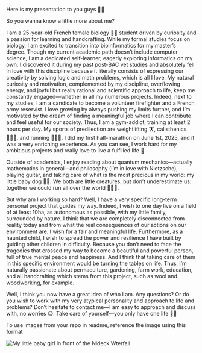 Here is my presentation to you guys 🤎✨

So you wanna know a little more about me?

I am a 25-year-old French female biology 🔬🧬 student driven by curiosity and a passion for learning and handcrafting. While my formal studies focus on biology, I am excited to transition into bioinformatics for my master’s degree. Though my current academic path doesn’t include computer science, I am a dedicated self-learner, eagerly exploring informatics on my own. I discovered it during my past post-BAC vet studies and absolutely fell in love with this discipline because it literally consists of expressing our creativity by solving logic and math problems, which is all I love.
My natural curiosity and motivation, complemented by my discipline, overflowing energy, and joyful but really rational and scientific approach to life, keep me constantly engaged—whether in all my numerous projects. Indeed, next to my studies, I am a candidate to become a volunteer firefighter and a French army reservist. I love growing by always pushing my limits further, and I’m motivated by the dream of finding a meaningful job where I can contribute and feel useful for our society. Thus, I am a gym-addict, training at least 2 hours per day. My sports of predilection are weightlifting 🏋️, calisthenics 🤸🏼‍♀️, and running 🏃🏼‍♀️. I did my first half-marathon on June 1st, 2025, and it was a very enriching experience.
As you can see, I work hard for my ambitious projects and really love to live a fulfilled life 🤎.

Outside of academics, I enjoy reading about quantum mechanics—actually mathematics in general—and philosophy (I’m in love with Nietzsche), playing guitar, and taking care of what is the most precious in my world: my little baby dog 🐶🤎. We both are little creatures, but don’t underestimate us: together we could run all over the world 💪🏼✨.

But why am I working so hard? Well, I have a very specific long-term personal project that guides my way. Indeed, I wish to one day live on a field of at least 10ha, as autonomous as possible, with my little family, surrounded by nature. I think that we are completely disconnected from reality today and from what the real consequences of our actions on our environment are. I wish for a fair and meaningful life. Furthermore, as a haunted child, I wish to spread the power and resilience I have built by guiding other children in difficulty. Because you don’t need to face the tragedies that crossed my way to become a beautiful and powerful person, full of true mental peace and happiness. And I think that taking care of them in this specific environment would be turning the tables on life. Thus, I’m naturally passionate about permaculture, gardening, farm work, education, and all handcrafting which stems from this project, such as wool and woodworking, for example.

Well, I think you now have a great idea of who I am. Any questions? Or do you wish to work with my very atypical personality and approach to life and problems? Don’t hesitate to contact me—I am easy to approach and discuss with, no worries 😉.
Take care of yourself—you only have one life 🤎✨

To use images from your repo in readme, reference the image using this format

![My little baby girl in front of the Nideck Wterfall](https://myoctocat.com/assets/images/base-octocat.svg)